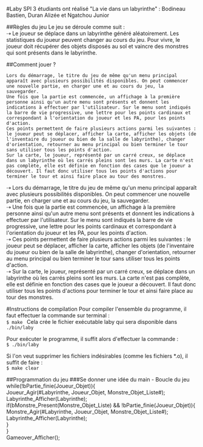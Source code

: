 #Laby SPI
3 étudiants ont réalisé "La vie dans un labyrinthe" : Bodineau Bastien, Duran Alizée et Ngatchou Junior  

##Règles du jeu
Le jeu se déroule comme suit :  
⇢ Le joueur se déplace dans un labyrinthe généré aléatoirement. Les statistiques du joueur peuvent changer au cours du jeu. Pour vivre, le joueur doit récupérer des objets disposés au sol et vaincre des monstres qui sont présents dans le labyrinthe.

##Comment jouer ?

	Lors du démarrage, le titre du jeu de même qu'un menu principal apparaît avec plusieurs possibilités disponibles. On peut commencer une nouvelle partie, en charger une et au cours du jeu, la sauvegarder.  
	Une fois que la partie est commencée, un affichage à la première personne ainsi qu'un autre menu sont présents et donnent les indications à effectuer par l'utilisateur. Sur le menu sont indiqués la barre de vie progressive, une lettre pour les points cardinaux et correspondant à l'orientation du joueur et les PA, pour les points d'action.  
	Ces points permettent de faire plusieurs actions parmi les suivantes : le joueur peut se déplacer, afficher la carte, afficher les objets (de l'inventaire du joueur ou bien de la salle de labyrinthe), changer d'orientation, retourner au menu principal ou bien terminer le tour sans utiliser tous les points d'action.  
	Sur la carte, le joueur, représenté par un carré creux, se déplace dans un labyrinthe où les carrés pleins sont les murs. La carte n'est pas complète, elle est définie en fonction des cases que le joueur a découvert. Il faut donc utiliser tous les points d'actions pour terminer le tour et ainsi faire place au tour des monstres.  

⇢ Lors du démarrage, le titre du jeu de même qu'un menu principal apparaît avec plusieurs possibilités disponibles. On peut commencer une nouvelle partie, en charger une et au cours du jeu, la sauvegarder.  
⇢ Une fois que la partie est commencée, un affichage à la première personne ainsi qu'un autre menu sont présents et donnent les indications à effectuer par l'utilisateur. Sur le menu sont indiqués la barre de vie progressive, une lettre pour les points cardinaux et correspondant à l'orientation du joueur et les PA, pour les points d'action.  
⇢ Ces points permettent de faire plusieurs actions parmi les suivantes : le joueur peut se déplacer, afficher la carte, afficher les objets (de l'inventaire du joueur ou bien de la salle de labyrinthe), changer d'orientation, retourner au menu principal ou bien terminer le tour sans utiliser tous les points d'action.  
⇢ Sur la carte, le joueur, représenté par un carré creux, se déplace dans un labyrinthe où les carrés pleins sont les murs. La carte n'est pas complète, elle est définie en fonction des cases que le joueur a découvert. Il faut donc utiliser tous les points d'actions pour terminer le tour et ainsi faire place au tour des monstres.  


#Instructions de compilation
Pour compiler l'ensemble du programme, il faut effectuer la commande sur terminal :  
	`$ make `
Cela crée le fichier exécutable laby qui sera disponible dans `./bin/laby`  

Pour exécuter le programme, il suffit alors d'effectuer la commande :  
	`$ ./bin/laby`

Si l'on veut supprimer les fichiers indésirables (comme les fichiers *.o), il suffit de faire :  
	`$ make clear`	

##Programmation du jeu
###Se donner une idée du main - Boucle du jeu  
	while(!bPartie_finie(Joueur_Objet)){  
		Joueur_Agir(#Labyrinthe, Joueur_Objet, Monstre_Objet_Liste#);  
		Labyrinthe_Afficher(Labyrinthe);  
		if(bMonstre_Present(Monstre_Objet_Liste) && !bPartie_finie(Joueur_Objet)){  
    		Monstre_Agir(#Labyrinthe, Joueur_Objet, Monstre_Objet_Liste#);  
    		Labyrinthe_Afficher(Labyrinthe);  
  		}  
	}  
	Gameover_Afficher();  



